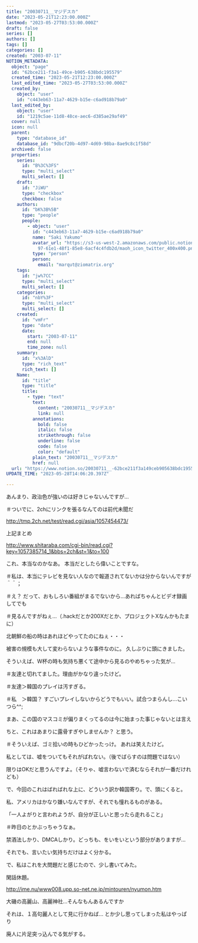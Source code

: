 ```yaml
---
title: "20030711__マジデスカ"
date: "2023-05-21T12:23:00.000Z"
lastmod: "2023-05-27T03:53:00.000Z"
draft: false
series: []
authors: []
tags: []
categories: []
created: "2003-07-11"
NOTION_METADATA:
  object: "page"
  id: "62bce211-f3a1-49ce-b905-638bdc195579"
  created_time: "2023-05-21T12:23:00.000Z"
  last_edited_time: "2023-05-27T03:53:00.000Z"
  created_by:
    object: "user"
    id: "c443eb63-11a7-4629-b15e-c6ad918b79a0"
  last_edited_by:
    object: "user"
    id: "1219c5ae-11d8-48ce-aec6-d385ae29af49"
  cover: null
  icon: null
  parent:
    type: "database_id"
    database_id: "9dbcf20b-4d97-4d69-98ba-8ae9c8c1f58d"
  archived: false
  properties:
    series:
      id: "B%3C%3FS"
      type: "multi_select"
      multi_select: []
    draft:
      id: "JiWU"
      type: "checkbox"
      checkbox: false
    authors:
      id: "bK%3B%5B"
      type: "people"
      people:
        - object: "user"
          id: "c443eb63-11a7-4629-b15e-c6ad918b79a0"
          name: "Saki Yakumo"
          avatar_url: "https://s3-us-west-2.amazonaws.com/public.notion-static.com/3ad1c4\
            97-61e1-48f1-85e8-6acf4c4fdb2d/maoh_icon_twitter_400x400.png"
          type: "person"
          person:
            email: "marqut@ziomatrix.org"
    tags:
      id: "jw%7CC"
      type: "multi_select"
      multi_select: []
    categories:
      id: "nbY%3F"
      type: "multi_select"
      multi_select: []
    created:
      id: "vmFr"
      type: "date"
      date:
        start: "2003-07-11"
        end: null
        time_zone: null
    summary:
      id: "x%3AlD"
      type: "rich_text"
      rich_text: []
    Name:
      id: "title"
      type: "title"
      title:
        - type: "text"
          text:
            content: "20030711__マジデスカ"
            link: null
          annotations:
            bold: false
            italic: false
            strikethrough: false
            underline: false
            code: false
            color: "default"
          plain_text: "20030711__マジデスカ"
          href: null
  url: "https://www.notion.so/20030711__-62bce211f3a149ceb905638bdc195579"
UPDATE_TIME: "2023-05-28T14:06:20.397Z"

---
```

<link rel="stylesheet" href="https://cdn.jsdelivr.net/npm/katex@0.16.2/dist/katex.min.css" integrity="sha384-bYdxxUwYipFNohQlHt0bjN/LCpueqWz13HufFEV1SUatKs1cm4L6fFgCi1jT643X" crossorigin="anonymous">


あんまり、政治色が強いのは好きじゃないんですが…


＃ついでに、2chにリンクを張るなんてのは前代未聞だ


http://tmp.2ch.net/test/read.cgi/asia/1057454473/


上記まとめ


http://www.shitaraba.com/cgi-bin/read.cgi?key=1057385714_1&bbs=2ch&st=1&to=100


これ、本当なのかなあ。 本当だとしたら偉いことですな。


＃私は、本当にテレビを見ない人なので報道されてないかは分からないんですが＾＾；


＃え？ だって、おもしろい番組がまるでないから…あればちゃんとビデオ録画してでも


＃見るんですがねぇ…（.hackだとか200Xだとか、プロジェクトXなんかもたまに）


北朝鮮の船の時はあれほどやってたのにねぇ・・・


被害の規模も大して変わらないような事件なのに。 久しぶりに頭にきました。


そういえば、W杯の時も気持ち悪くて途中から見るのやめちゃった気が…


＃友達と切れてました。理由がかなり違ったけど。


＃友達＞韓国のプレイは汚すぎる。


＃私　＞韓国？ すごいプレイしないからどうでもいい。試合つまらんし…こいつら^^;


まあ、この国のマスコミが偏りまくってるのは今に始まった事じゃないとは言え


ちと、これはあまりに露骨すぎやしませんか？ と思う。


＃そういえば、ゴミ拾いの時もひどかったっけ。 あれは笑えたけど。


私としては、嘘をついてもそれがばれない。（後でばらすのは問題ではない）


限りはOKだと思うんですよ。（そりゃ、嘘言わないで済むならそれが一番だけれども）


で、今回のこれはばればれな上に、どういう訳か韓国寄り。で、頭にくると。


私、アメリカはかなり嫌いなんですが、それでも憧れるものがある。


「一人よがりと言われようが、自分が正しいと思ったら走れること」


＃昨日のとかぶっちゃうなぁ。


禁酒法しかり、DMCAしかり。どっちも、をいをいという部分がありますが…


それでも、言いたい気持ちだけはよく分かる。


で、私はこれを大問題だと感じたので、少し書いてみた。


閑話休題。


http://ime.nu/www008.upp.so-net.ne.jp/mintouren/nyumon.htm


大磯の高麗山、高麗神社…そんなもんあるんですか


それは、１高句麗人として見に行かねば… とか少し思ってしまった私はやっぱり


廃人に片足突っ込んでる気がする。

